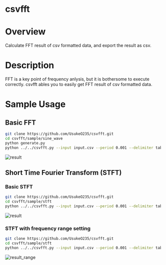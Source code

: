 # csvfft

# Overview
Calculate FFT result of csv formatted data, and export the result as csv.

# Description
FFT is a key point of frequency anlysis, but it is bothersome to execute correctly. csvfft ables you to easily get FFT result of csv formatted data.

# Sample Usage
## Basic FFT
```bash
git clone https://github.com/UsukeO235/csvfft.git
cd csvfft/sample/sine_wave
python generate.py
python ../../csvfft.py --input input.csv --period 0.001 --delimiter tab --name --figure --column 2
```
![result](https://user-images.githubusercontent.com/63541132/135855217-2945add7-6a81-421d-9cc4-55214e1bffe1.png)

## Short Time Fourier Transform (STFT)
### Basic STFT
```bash
git clone https://github.com/UsukeO235/csvfft.git
cd csvfft/sample/stft
python ../../csvfft.py --input input.csv --period 0.001 --delimiter tab --name --figure --column 2 --overlap 180 --frame 200 --stft
```
![result](https://user-images.githubusercontent.com/63541132/136400304-bb733539-f314-471a-9a29-418ac13a8966.png)

### STFT with frequency range setting
```bash
git clone https://github.com/UsukeO235/csvfft.git
cd csvfft/sample/stft
python ../../csvfft.py --input input.csv --period 0.001 --delimiter tab --name --figure --column 2 --overlap 180 --frame 200 --stft --range 80.0 250.0
```
![result_range](https://user-images.githubusercontent.com/63541132/136400348-9d855f6f-5dc6-4f4d-9bf4-dee4e6a901b0.png)
